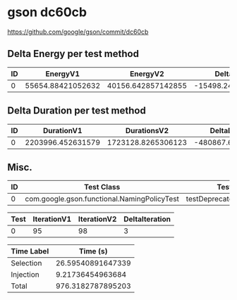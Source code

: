 # gson dc60cb


https://github.com/google/gson/commit/dc60cb



## Delta Energy per test method


| ID | EnergyV1 | EnergyV2 | DeltaEnergy | σV1 | σV2 |
| --- | --- | --- | --- | --- | --- |
| 0 | 55654.88421052632 | 40156.642857142855 | -15498.241353383462 | 145299.10151074128 | 25197.344947697675 |

## Delta Duration per test method


| ID | DurationV1 | DurationsV2 | DeltaDuration |
| --- | --- | --- | --- |
| 0 | 2203996.452631579 | 1723128.8265306123 | -480867.6261009665 |

## Misc.

| ID | Test Class | Test Method |
| --- | --- | --- |
| 0 | com.google.gson.functional.NamingPolicyTest | testDeprecatedNamingStrategy |




| Test | IterationV1 | IterationV2 | DeltaIteration |
| --- | --- | --- | --- |
| 0 | 95 | 98 | 3 |



| Time Label | Time (s) |
| --- | --- |
| Selection | 26.59540891647339 |
| Injection | 9.21736454963684 |
| Total | 976.3182787895203 |


